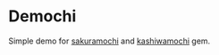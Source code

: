 # Demochi

Simple demo for [sakuramochi](https://github.com/mashiro/sakuramochi) and [kashiwamochi](https://github.com/mashiro/kashiwamochi) gem.


